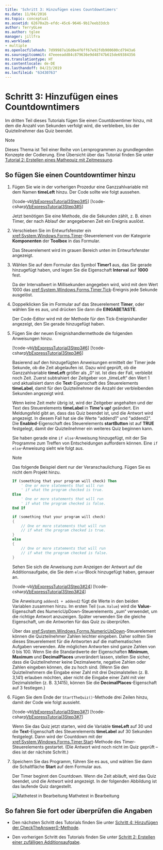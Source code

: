 ```yaml
---
title: 'Schritt 3: Hinzufügen eines Countdowntimers'
ms.date: 11/04/2016
ms.topic: conceptual
ms.assetid: 62670a2b-efdc-45c6-9646-9b17eeb33dcb
author: TerryGLee
ms.author: tglee
manager: jillfra
ms.workload:
- multiple
ms.openlocfilehash: 7d99987a16d0e4f6ff67e92fdb900600cd7943a6
ms.sourcegitcommit: 47eeeeadd84c879636e9d48747b615de69384356
ms.translationtype: HT
ms.contentlocale: de-DE
ms.lasthandoff: 04/23/2019
ms.locfileid: "63430763"
---
```

# <a name="step-3-add-a-countdown-timer"></a>Schritt 3: Hinzufügen eines Countdowntimers
Im dritten Teil dieses Tutorials fügen Sie einen Countdowntimer hinzu, mit dem die Anzahl von Sekunden verfolgt wird, die verbleiben, bis der Quizteilnehmer das Quiz beendet.

> [!NOTE]
> Dieses Thema ist Teil einer Reihe von Lernprogrammen zu grundlegenden Konzepte der Codierung. Eine Übersicht über das Tutorial finden Sie unter [Tutorial 2: Erstellen eines Mathequiz mit Zeitmessung](../ide/tutorial-2-create-a-timed-math-quiz.md).

## <a name="to-add-a-countdown-timer"></a>So fügen Sie einen Countdowntimer hinzu

1. Fügen Sie wie in der vorherigen Prozedur eine Ganzzahlvariable mit dem Namen **timeLeft** hinzu. Der Code sollte wie folgt aussehen.

     [!code-vb[VbExpressTutorial3Step3#5](../ide/codesnippet/VisualBasic/step-3-add-a-countdown-timer_1.vb)]
     [!code-csharp[VbExpressTutorial3Step3#5](../ide/codesnippet/CSharp/step-3-add-a-countdown-timer_1.cs)]

     Jetzt benötigen Sie eine Methode, die die Sekunden zählt, z. B. einen Timer, der nach Ablauf der angegebenen Zeit ein Ereignis auslöst.

2. Verschieben Sie im Entwurfsfenster ein <xref:System.Windows.Forms.Timer>-Steuerelement von der Kategorie **Komponenten** der **Toolbox** in das Formular.

     Das Steuerelement wird im grauen Bereich unten im Entwurfsfenster angezeigt.

3. Wählen Sie auf dem Formular das Symbol **Timer1** aus, das Sie gerade hinzugefügt haben, und legen Sie die Eigenschaft **Interval** auf **1000** fest.

     Da der Intervallwert in Millisekunden angegeben wird, wird mit dem Wert 1000 das <xref:System.Windows.Forms.Timer.Tick>-Ereignis jede Sekunde ausgelöst.

4. Doppelklicken Sie im Formular auf das Steuerelement **Timer**, oder wählen Sie es aus, und drücken Sie dann die **EINGABETASTE**.

     Der Code-Editor wird mit der Methode für den Tick-Ereignishandler angezeigt, den Sie gerade hinzugefügt haben.

5. Fügen Sie der neuen Ereignishandlermethode die folgenden Anweisungen hinzu.

     [!code-vb[VbExpressTutorial3Step3#6](../ide/codesnippet/VisualBasic/step-3-add-a-countdown-timer_2.vb)]
     [!code-csharp[VbExpressTutorial3Step3#6](../ide/codesnippet/CSharp/step-3-add-a-countdown-timer_2.cs)]

     Basierend auf den hinzugefügten Anweisungen ermittelt der Timer jede Sekunde, ob die Zeit abgelaufen ist. Dazu wird geprüft, ob die Ganzzahlvariable **timeLeft** größer als „0“ ist. Ist dies der Fall, verbleibt noch Zeit. Zuerst subtrahiert der Zeitgeber von „timeLeft“ den Wert 1 und aktualisiert dann die **Text**-Eigenschaft des Steuerelements **timeLabel**, damit für den Quizteilnehmer die Anzahl der verbleibenden Sekunden angezeigt wird.

     Wenn keine Zeit mehr übrig ist, wird der Zeitgeber angehalten und der Text des Steuerelements **timeLabel** in **Time's up!** geändert. Ein Meldungsfeld gibt an, dass das Quiz beendet ist, und die Antwort wird angezeigt. In diesem Fall hat sie die Werte "addend1" und "addend2". Die **Enabled**-Eigenschaft des Steuerelements **startButton** ist auf **TRUE** festgelegt, damit der Quizteilnehmer ein weiteres Quiz beginnen kann.

     Sie haben gerade eine `if else`-Anweisung hinzugefügt, mit der Sie Programme zum Treffen von Entscheidungen auffordern können. Eine `if else`-Anweisung sieht wie folgt aus.

    > [!NOTE]
    > Das folgende Beispiel dient nur der Veranschaulichung. Fügen Sie es nicht dem Projekt hinzu.

    ```vb
    If (something that your program will check) Then
        ' One or more statements that will run
        ' if what the program checked is true.
    Else
        ' One or more statements that will run
        ' if what the program checked is false.
    End If
    ```

    ```csharp
    if (something that your program will check)
    {
        // One or more statements that will run
        // if what the program checked is true.
    }
    else
    {
        // One or more statements that will run
        // if what the program checked is false.
    }
    ```

     Sehen Sie sich die Anweisung zum Anzeigen der Antwort auf die Additionsaufgabe, die Sie dem `else`-Block hinzugefügt haben, genauer an.

     [!code-vb[VbExpressTutorial3Step3#24](../ide/codesnippet/VisualBasic/step-3-add-a-countdown-timer_3.vb)]
     [!code-csharp[VbExpressTutorial3Step3#24](../ide/codesnippet/CSharp/step-3-add-a-countdown-timer_3.cs)]

     Die Anweisung `addend1 + addend2` fügt die Werte in den beiden Variablen zusammen hinzu. Im ersten Teil (`sum.Value`) wird die **Value**-Eigenschaft des NumericUpDown-Steuerelements „sum“ verwendet, um die richtige Antwort anzuzeigen. Später verwenden Sie die gleiche Eigenschaft, um die Antworten für das Quiz zu überprüfen.

     Über das <xref:System.Windows.Forms.NumericUpDown>-Steuerelement können die Quizteilnehmer Zahlen leichter eingeben. Daher sollten Sie dieses Steuerelement für die Antworten auf die mathematischen Aufgaben verwenden. Alle möglichen Antworten sind ganze Zahlen von 0 bis 100. Wenn Sie die Standardwerte der Eigenschaften **Minimum**, **Maximum** und **DecimalPlaces** unverändert lassen, stellen Sie sicher, dass die Quizteilnehmer keine Dezimalwerte, negative Zahlen oder Zahlen eingeben können, die zu hoch sind. (Wenn Sie den Quizteilnehmern die Eingabe einer Zahl mit drei Dezimalstellen (z. B. 3,141) erlauben möchten, aber nicht die Eingabe einer Zahl mit vier Dezimalstellen (z. B. 3,1415), können Sie die **DecimalPlaces**-Eigenschaft auf 3 festlegen.)

6. Fügen Sie dem Ende der `StartTheQuiz()`-Methode drei Zeilen hinzu, damit der Code wie folgt aussieht.

     [!code-vb[VbExpressTutorial3Step3#7](../ide/codesnippet/VisualBasic/step-3-add-a-countdown-timer_4.vb)]
     [!code-csharp[VbExpressTutorial3Step3#7](../ide/codesnippet/CSharp/step-3-add-a-countdown-timer_4.cs)]

     Wenn Sie das Quiz jetzt starten, wird die Variable **timeLeft** auf 30 und die **Text**-Eigenschaft des Steuerelements **timeLabel** auf 30 Sekunden festgelegt. Dann wird der Countdown mit der <xref:System.Windows.Forms.Timer.Start>-Methode des Timer-Steuerelements gestartet. (Die Antwort wird noch nicht im Quiz geprüft – dies ist der nächste Schritt.)

7. Speichern Sie das Programm, führen Sie es aus, und wählen Sie dann die Schaltfläche **Start** auf dem Formular aus.

     Der Timer beginnt den Countdown. Wenn die Zeit abläuft, wird das Quiz beendet, und die Antwort wird angezeigt. In der folgenden Abbildung ist das laufende Quiz dargestellt.

     ![Mathetest in Bearbeitung](../ide/media/express_addcountdown.png) Mathetest in Bearbeitung

## <a name="to-continue-or-review"></a>So fahren Sie fort oder überprüfen die Angaben

- Den nächsten Schritt des Tutorials finden Sie unter [Schritt 4: Hinzufügen der CheckTheAnswer()-Methode](../ide/step-4-add-the-checktheanswer-parens-method.md).

- Den vorherigen Schritt des Tutorials finden Sie unter [Schritt 2: Erstellen einer zufälligen Additionsaufgabe](../ide/step-2-create-a-random-addition-problem.md).
